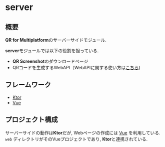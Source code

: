 # server

## 概要

**QR for Multiplatform**のサーバーサイドモジュール.

**server**モジュールでは以下の役割を担っている.

* **QR Screenshot**のダウンロードページ
* QRコードを生成するWebAPI（WebAPIに関する使い方は[こちら]())

## フレームワーク

* [Ktor](https://ktor.io/)
* [Vue](https://jp.vuejs.org/index.html)

## プロジェクト構成

サーバーサイドの動作は**Ktor**だが, Webページの作成には [Vue](https://jp.vuejs.org/index.html) を利用している.  
`web` ディレクトリがそのVueプロジェクトであり, **Ktor**と連携されている.
